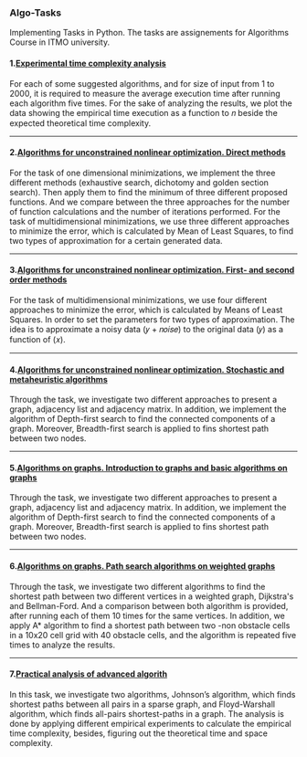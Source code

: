 ### Algo-Tasks
Implementing Tasks in Python.
The tasks are assignements for Algorithms Course in ITMO university.

#### 1.[Experimental time complexity analysis](https://github.com/neematAllosh/Algo-Tasks/blob/master/Task%2001.ipynb)
For each of some suggested algorithms, and for size of input from 1 to 2000, it is required
to measure the average execution time after running each algorithm five times. For the sake
of analyzing the results, we plot the data showing the empirical time execution as a function
to 𝑛 beside the expected theoretical time complexity.

-----------

#### 2.[Algorithms for unconstrained nonlinear optimization. Direct methods](https://github.com/neematAllosh/Algo-Tasks/blob/master/Task%2002.ipynb)
For the task of one dimensional minimizations, we implement the three different methods (exhaustive search, dichotomy and golden section search). Then apply them to find the
minimum of three different proposed functions. And we compare between the three approaches for the number of function calculations and the number of iterations performed.
For the task of multidimensional minimizations, we use three different approaches to minimize the error, which is calculated by Mean of Least Squares, to find two types of
approximation for a certain generated data.

-----------

#### 3.[Algorithms for unconstrained nonlinear optimization. First- and second order methods](https://github.com/neematAllosh/Algo-Tasks/blob/master/Task%2003.ipynb)
For the task of multidimensional minimizations, we use four different approaches to minimize the error, which is calculated by Means of Least Squares. In order to set the
parameters for two types of approximation. The idea is to approximate a noisy data (𝑦 + 𝑛𝑜𝑖𝑠𝑒) to the original data (𝑦) as a function of (𝑥).

-----------

#### 4.[Algorithms for unconstrained nonlinear optimization. Stochastic and metaheuristic algorithms](https://github.com/neematAllosh/Algo-Tasks/blob/master/Task%2004.ipynb)
Through the task, we investigate two different approaches to present a graph, adjacency
list and adjacency matrix. In addition, we implement the algorithm of Depth-first search to
find the connected components of a graph. Moreover, Breadth-first search is applied to fins
shortest path between two nodes.

-----------

#### 5.[Algorithms on graphs. Introduction to graphs and basic algorithms on graphs](https://github.com/neematAllosh/Algo-Tasks/blob/master/Task%2005.ipynb)
Through the task, we investigate two different approaches to present a graph, adjacency
list and adjacency matrix. In addition, we implement the algorithm of Depth-first search to
find the connected components of a graph. Moreover, Breadth-first search is applied to fins
shortest path between two nodes.

-----------

#### 6.[Algorithms on graphs. Path search algorithms on weighted graphs](https://github.com/neematAllosh/Algo-Tasks/blob/master/Task%2006.ipynb)
Through the task, we investigate two different algorithms to find the shortest path between
two different vertices in a weighted graph, Dijkstra's and Bellman-Ford. And a comparison
between both algorithm is provided, after running each of them 10 times for the same
vertices. In addition, we apply A* algorithm to find a shortest path between two -non
obstacle cells in a 10x20 cell grid with 40 obstacle cells, and the algorithm is repeated five
times to analyze the results.

-----------

#### 7.[Practical analysis of advanced algorith](https://github.com/neematAllosh/Algo-Tasks/blob/master/Task%2008.ipynb)
In this task, we investigate two algorithms, Johnson’s algorithm, which finds shortest paths
between all pairs in a sparse graph, and Floyd-Warshall algorithm, which finds all-pairs
shortest-paths in a graph. The analysis is done by applying different empirical experiments
to calculate the empirical time complexity, besides, figuring out the theoretical time and
space complexity.
